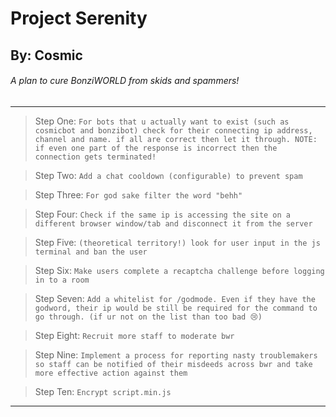 # Project Serenity
## By: Cosmic
###### A plan to cure BonziWORLD from skids and spammers!

<hr>


> Step One:
`For bots that u actually want to exist (such as cosmicbot and bonzibot) check for their connecting ip address, channel and name. if all are correct then let it through. NOTE: if even one part of the response is incorrect then the connection gets terminated!`


> Step Two:
`Add a chat cooldown (configurable) to prevent spam`


> Step Three:
`For god sake filter the word "behh"`


> Step Four:
`Check if the same ip is accessing the site on a different browser window/tab and disconnect it from the server`


> Step Five:
`(theoretical territory!) look for user input in the js terminal and ban the user`

> Step Six:
`Make users complete a recaptcha challenge before logging in to a room`


> Step Seven:
`Add a whitelist for /godmode. Even if they have the godword, their ip would be still be required for the command to go through. (if ur not on the list than too bad 😢)`


> Step Eight:
`Recruit more staff to moderate bwr`


> Step Nine:
`Implement a process for reporting nasty troublemakers so staff can be notified of their misdeeds across bwr and take more effective action against them`


> Step Ten:
`Encrypt script.min.js`

<hr>

